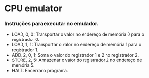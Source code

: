 # CPU emulator

### Instruções para executar no emulador.

- LOAD, 0, 0: Transportar o valor no endereço de memória 0 para o registrador 0.
- LOAD, 1, 1: Transportar o valor no endereço de memória 1 para o registrador 1.
- ADD, 2, 0, 1: Soma o valor do registrador 1 e 2 no registrador 2.
- STORE, 2, 5: Armazenar o valor do registrador 2 no endereço de memória 5.
- HALT: Encerrar o programa.
